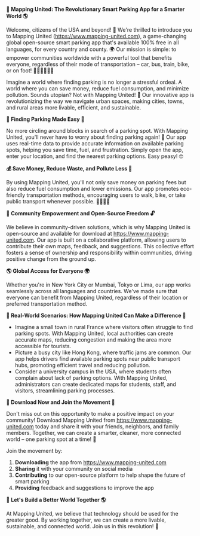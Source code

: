 **🚀 Mapping United: The Revolutionary Smart Parking App for a Smarter World 🌎**

Welcome, citizens of the USA and beyond! 👋 We're thrilled to introduce you to Mapping United (https://www.mapping-united.com), a game-changing global open-source smart parking app that's available 100% free in all languages, for every country and county. 🌍 Our mission is simple: to empower communities worldwide with a powerful tool that benefits everyone, regardless of their mode of transportation – car, bus, train, bike, or on foot! 🚗🚌🚂🚴‍♂️💃

Imagine a world where finding parking is no longer a stressful ordeal. A world where you can save money, reduce fuel consumption, and minimize pollution. Sounds utopian? Not with Mapping United! 💖 Our innovative app is revolutionizing the way we navigate urban spaces, making cities, towns, and rural areas more livable, efficient, and sustainable.

**🚗 Finding Parking Made Easy 📍**

No more circling around blocks in search of a parking spot. With Mapping United, you'll never have to worry about finding parking again! 🙌 Our app uses real-time data to provide accurate information on available parking spots, helping you save time, fuel, and frustration. Simply open the app, enter your location, and find the nearest parking options. Easy peasy! 🤓

**💰 Save Money, Reduce Waste, and Pollute Less 💚**

By using Mapping United, you'll not only save money on parking fees but also reduce fuel consumption and lower emissions. Our app promotes eco-friendly transportation methods, encouraging users to walk, bike, or take public transport whenever possible. 🌿🚴‍♂️🚌

**💬 Community Empowerment and Open-Source Freedom 🔓**

We believe in community-driven solutions, which is why Mapping United is open-source and available for download at https://www.mapping-united.com. Our app is built on a collaborative platform, allowing users to contribute their own maps, feedback, and suggestions. This collective effort fosters a sense of ownership and responsibility within communities, driving positive change from the ground up.

**🌎 Global Access for Everyone 🌍**

Whether you're in New York City or Mumbai, Tokyo or Lima, our app works seamlessly across all languages and countries. We've made sure that everyone can benefit from Mapping United, regardless of their location or preferred transportation method.

**🔴 Real-World Scenarios: How Mapping United Can Make a Difference 🌟**

* Imagine a small town in rural France where visitors often struggle to find parking spots. With Mapping United, local authorities can create accurate maps, reducing congestion and making the area more accessible for tourists.
* Picture a busy city like Hong Kong, where traffic jams are common. Our app helps drivers find available parking spots near public transport hubs, promoting efficient travel and reducing pollution.
* Consider a university campus in the USA, where students often complain about lack of parking options. With Mapping United, administrators can create dedicated maps for students, staff, and visitors, streamlining parking processes.

**🎉 Download Now and Join the Movement 🚀**

Don't miss out on this opportunity to make a positive impact on your community! Download Mapping United from https://www.mapping-united.com today and share it with your friends, neighbors, and family members. Together, we can create a smarter, cleaner, more connected world – one parking spot at a time! 🌟

Join the movement by:

1. **Downloading** the app from https://www.mapping-united.com
2. **Sharing** it with your community on social media
3. **Contributing** to our open-source platform to help shape the future of smart parking
4. **Providing** feedback and suggestions to improve the app

**💖 Let's Build a Better World Together 🌎**

At Mapping United, we believe that technology should be used for the greater good. By working together, we can create a more livable, sustainable, and connected world. Join us in this revolution! 🚀